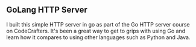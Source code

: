 ## GoLang HTTP Server
I built this simple HTTP server in go as part of the Go HTTP server course on CodeCrafters. It's been a great way to get to grips with using Go and learn how it compares to using other languages such as Python and Java.